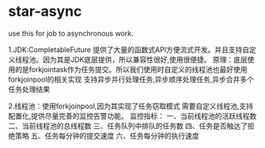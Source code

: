 # star-async
use this for job to asynchronous work.

1.JDK:CompletableFuture
    提供了大量的函数式API方便流式开发。并且支持自定义线程池。因为其是JDK底层提供，所以兼容性很好,使用很便捷。
    原理：底层使用的是forkjointask作为任务提交。所以我们使用时自定义的线程池也最好使用forkjoinpool的相关实现
    支持异步并行处理任务,异步顺序处理任务,异步合并多个任务处理结果

2.线程池：使用forkjoinpool,因为其实现了任务窃取模式
    需要自定义线程池,支持配置化,提供尽量完善的监控告警功能。
    监控指标：
    一、当前线程池的活跃线程数
    二、当前线程池的总线程数
    三、任务队列中排队的任务数
    四、任务是否触达了拒绝策略
    五、任务每分钟的提交速度
    六、任务每分钟的执行速度

